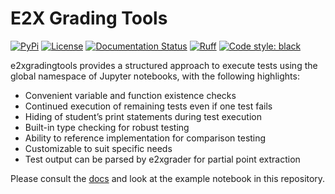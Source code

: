 # E2X Grading Tools

[![PyPi](https://img.shields.io/pypi/v/e2xgradingtools)](https://pypi.org/project/e2xgradingtools)
[![License](https://img.shields.io/badge/License-MIT-blue.svg)](https://opensource.org/licenses/MIT)
[![Documentation Status](https://readthedocs.org/projects/e2x-grading-tools/badge/?version=latest)](https://e2x-grading-tools.readthedocs.io/en/latest/?badge=latest)
[![Ruff](https://img.shields.io/endpoint?url=https://raw.githubusercontent.com/astral-sh/ruff/main/assets/badge/v2.json)](https://github.com/astral-sh/ruff)
[![Code style: black](https://img.shields.io/badge/code%20style-black-000000.svg)](https://github.com/psf/black)

e2xgradingtools provides a structured approach to execute tests using the global namespace of Jupyter notebooks, with the following highlights:

- Convenient variable and function existence checks
- Continued execution of remaining tests even if one test fails
- Hiding of student’s print statements during test execution
- Built-in type checking for robust testing
- Ability to reference implementation for comparison testing
- Customizable to suit specific needs
- Test output can be parsed by e2xgrader for partial point extraction

Please consult the [docs](https://e2x-grading-tools.readthedocs.io/en/latest) and look at the example notebook in this repository.
